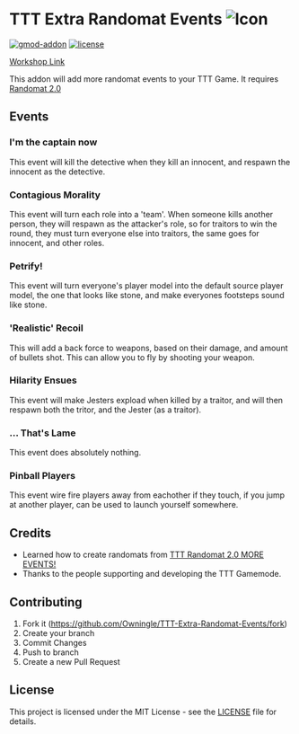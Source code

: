 # TTT Extra Randomat Events ![Icon](https://raw.githubusercontent.com/Owningle/TTT-Extra-Randomat-Events/master/images/icon/Icon_64x.png)

[![gmod-addon](https://img.shields.io/badge/gmod-addon-_.svg?colorB=1194EF)](https://wiki.garrysmod.com) [![license](https://img.shields.io/github/license/Owningle/TTT-Discord-Immersion.svg)](LICENSE)

[Workshop Link]()

This addon will add more randomat events to your TTT Game. It requires [Randomat 2.0](https://steamcommunity.com/sharedfiles/filedetails/?id=1406495040)

## Events

### **I'm the captain now**

This event will kill the detective when they kill an innocent, and respawn the innocent as the detective.

### **Contagious Morality**

This event will turn each role into a 'team'. When someone kills another person, they will respawn as the attacker's role, so for traitors to win the round, they must turn everyone else into traitors, the same goes for innocent, and other roles.

### **Petrify!**

This event will turn everyone's player model into the default source player model, the one that looks like stone, and make everyones footsteps sound like stone.

### **'Realistic' Recoil**

This will add a back force to weapons, based on their damage, and amount of bullets shot. This can allow you to fly by shooting your weapon.

### **Hilarity Ensues**

This event will make Jesters expload when killed by a traitor, and will then respawn both the tritor, and the Jester (as a traitor).

### **... That's Lame**

This event does absolutely nothing.

### **Pinball Players**

This event wire fire players away from eachother if they touch, if you jump at another player, can be used to launch yourself somewhere.

## Credits
- Learned how to create randomats from [TTT Randomat 2.0 MORE EVENTS!](https://steamcommunity.com/sharedfiles/filedetails/?id=2068742309)
- Thanks to the people supporting and developing the TTT Gamemode.

## Contributing
1. Fork it (https://github.com/Owningle/TTT-Extra-Randomat-Events/fork)
2. Create your branch
3. Commit Changes
4. Push to branch
5. Create a new Pull Request

## License
This project is licensed under the MIT License - see the  [LICENSE](https://github.com/Owningle/TTT-Extra-Randomat-Events/blob/master/LICENSE)  file for details.
